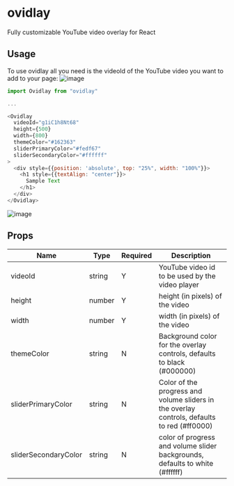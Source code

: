 # ovidlay
Fully customizable YouTube video overlay for React

## Usage

To use ovidlay all you need is the videoId of the YouTube video you want to add to your page:
![image](https://user-images.githubusercontent.com/24358521/89207654-13582100-d589-11ea-9c3d-4ee4365dc57e.png)

```javascript
import Ovidlay from "ovidlay"

...

<Ovidlay 
  videoId="g1iC1h8Nt68" 
  height={500} 
  width={800}
  themeColor="#162363"
  sliderPrimaryColor="#fedf67"
  sliderSecondaryColor="#ffffff"
>
  <div style={{position: 'absolute', top: "25%", width: "100%"}}>
    <h1 style={{textAlign: "center"}}>
      Sample Text
    </h1>
  </div>
</Ovidlay>
```
![image](https://user-images.githubusercontent.com/24358521/89209205-d8a3b800-d58b-11ea-9c65-fe578b1c0857.png)

## Props

Name | Type | Required | Description
--- | --- | --- | ---
videoId | string | Y | YouTube video id to be used by the video player
height | number | Y | height (in pixels) of the video
width | number | Y | width (in pixels) of the video
themeColor | string | N | Background color for the overlay controls, defaults to black (#000000)
sliderPrimaryColor | string | N | Color of the progress and volume sliders in the overlay controls, defaults to red (#ff0000)
sliderSecondaryColor | string | N | color of progress and volume slider backgrounds, defaults to white (#ffffff) 
